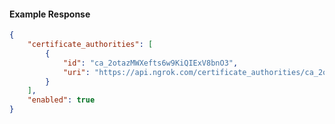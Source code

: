 <!-- Code generated for API Clients. DO NOT EDIT. -->

#### Example Response

```json
{
	"certificate_authorities": [
		{
			"id": "ca_2otazMWXefts6w9KiQIExV8bnO3",
			"uri": "https://api.ngrok.com/certificate_authorities/ca_2otazMWXefts6w9KiQIExV8bnO3"
		}
	],
	"enabled": true
}
```
